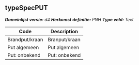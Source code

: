 ## typeSpecPUT

*__Domeinlijst versie:__ d4*
*__Herkomst definitie:__ PNH*
*__Type veld:__ Text*

|__Code__ |__Description__	|
|	---	|	---	|
| Brandput/kraan | Branput/kraan |
| Put algemeen | Put algemeen |
| Put: onbekend | Put: onbekend |
